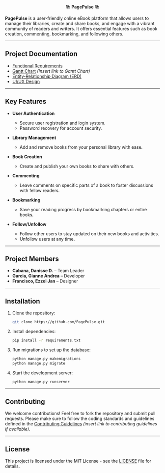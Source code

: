 <p align="center">
  📚 <strong>PagePulse</strong> 📚
</p>

**PagePulse** is a user-friendly online eBook platform that allows users to manage their libraries, create and share books, and engage with a vibrant community of readers and writers. It offers essential features such as book creation, commenting, bookmarking, and following others.

---

## Project Documentation

- [Functional Requirements](https://docs.google.com/document/d/1kCOF8eaMmoPbc_Flg5Wyz1586ZgGdN8v/edit?usp=drive_link&ouid=106838395546630797936&rtpof=true&sd=true)
- [Gantt Chart](#) *(Insert link to Gantt Chart)*
- [Entity-Relationship Diagram (ERD)](https://lucid.app/lucidchart/9a68a5e4-805f-4e29-aa13-aa46d94d94ab/edit?viewport_loc=-383%2C-595%2C2994%2C1477%2C0_0&invitationId=inv_e5f0e3f7-03e3-4882-8cbc-7e4e31f5d868)
- [UI/UX Design](https://www.figma.com/design/YhCYsIirxaR18FPDfc6e0b/eBook-System-UI%2FUX?node-id=0-1&t=dYsUffctSePePzPq-1)

---

## Key Features

- **User Authentication**
  - Secure user registration and login system.
  - Password recovery for account security.

- **Library Management**
  - Add and remove books from your personal library with ease.
  
- **Book Creation**
  - Create and publish your own books to share with others.

- **Commenting**
  - Leave comments on specific parts of a book to foster discussions with fellow readers.

- **Bookmarking**
  - Save your reading progress by bookmarking chapters or entire books.

- **Follow/Unfollow**
  - Follow other users to stay updated on their new books and activities.
  - Unfollow users at any time.

---

## Project Members

- **Cabana, Danisse D.** – Team Leader
- **Garcia, Gianne Andrea** – Developer
- **Francisco, Ezzel Jan** – Designer

---

## Installation

1. Clone the repository:

    ```bash
    git clone https://github.com/PagePulse.git
    ```

2. Install dependencies:

    ```bash
    pip install -r requirements.txt
    ```

3. Run migrations to set up the database:

    ```bash
    python manage.py makemigrations
    python manage.py migrate
    ```

4. Start the development server:

    ```bash
    python manage.py runserver
    ```

---

## Contributing

We welcome contributions! Feel free to fork the repository and submit pull requests. Please make sure to follow the coding standards and guidelines defined in the [Contributing Guidelines](#) *(insert link to contributing guidelines if available)*.

---

## License

This project is licensed under the MIT License - see the [LICENSE](LICENSE) file for details.
